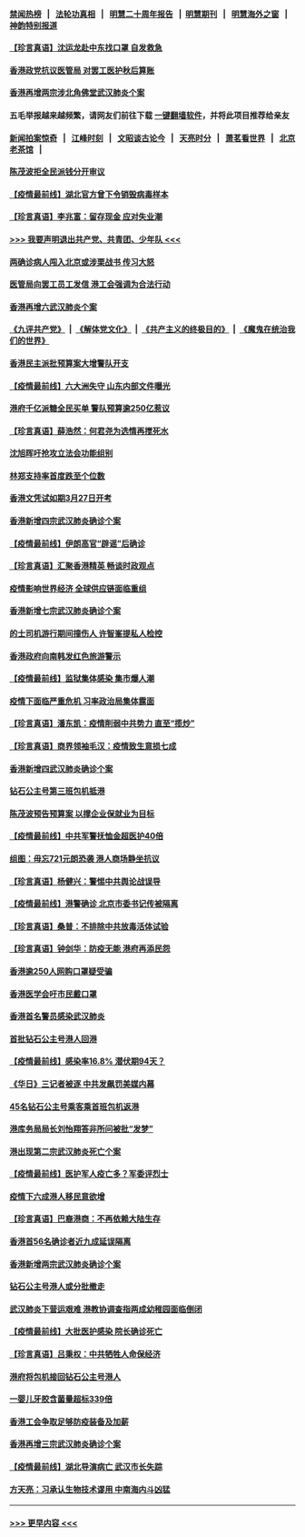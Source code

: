 #### [禁闻热榜](热点新闻.md?=0)  &nbsp;&nbsp;|&nbsp;&nbsp; [法轮功真相](https://github.com/gfw-breaker/truth/blob/master/README.md?=0) &nbsp;&nbsp;|&nbsp;&nbsp; [明慧二十周年报告](https://github.com/gfw-breaker/mh-reports/blob/master/README.md?=0) &nbsp;&nbsp;|&nbsp;&nbsp;[明慧期刊](https://github.com/gfw-breaker/mh-qikan) &nbsp;&nbsp;|&nbsp;&nbsp; [明慧海外之窗](https://github.com/gfw-breaker/mh-news/blob/master/README.md?=0) &nbsp;&nbsp;|&nbsp;&nbsp; [神韵特别报道](https://github.com/gfw-breaker/mh-news/blob/master/shenyun.md?=0)
#### [【珍言真语】沈运龙赴中东找口罩 自发救急](../pages/nsc415/n11903291.md?t=02290431) 
#### [香港政党抗议医管局 对罢工医护秋后算账](../pages/nsc415/n11901746.md?t=02290431) 
#### [香港再增两宗涉北角佛堂武汉肺炎个案](../pages/nsc415/n11901737.md?t=02290431) 
#### 五毛举报越来越频繁，请网友们前往下载 [一键翻墙软件](https://github.com/gfw-breaker/ssr-accounts)，并将此项目推荐给亲友
#### [新闻拍案惊奇](https://github.com/gfw-breaker/banned-news/blob/master/pages/link4.md) &nbsp;&nbsp;|&nbsp;&nbsp; [江峰时刻](https://github.com/gfw-breaker/banned-news/blob/master/pages/link4.md) &nbsp;&nbsp;|&nbsp;&nbsp; [文昭谈古论今](https://github.com/gfw-breaker/banned-news/blob/master/pages/link4.md) &nbsp;&nbsp;|&nbsp;&nbsp; [天亮时分](https://github.com/gfw-breaker/banned-news/blob/master/pages/link4.md) &nbsp;&nbsp;|&nbsp;&nbsp; [萧茗看世界](https://github.com/gfw-breaker/banned-news/blob/master/pages/link4.md) &nbsp;&nbsp;|&nbsp;&nbsp; [北京老茶馆](https://github.com/gfw-breaker/banned-news/blob/master/pages/link4.md) &nbsp;&nbsp;|&nbsp;&nbsp; 
#### [陈茂波拒全民派钱分开审议](../pages/nsc415/n11901672.md?t=02290431) 
#### [【疫情最前线】湖北官方曾下令销毁病毒样本](../pages/nsc415/n11901518.md?t=02290431) 
#### [【珍言真语】李兆富：留存现金 应对失业潮](../pages/nsc415/n11901448.md?t=02290431) 
#### [>>> 我要声明退出共产党、共青团、少年队 <<<](https://github.com/begood0513/goodnews/blob/master/quit/letter.md) 
#### [两确诊病人闯入北京或涉栗战书 传习大怒](../pages/nsc415/n11901180.md?t=02290431) 
#### [医管局向罢工员工发信 港工会强调为合法行动](../pages/nsc415/n11898870.md?t=02290431) 
#### [香港再增六武汉肺炎个案](../pages/nsc415/n11898843.md?t=02290431) 
#### [《九评共产党》](https://github.com/begood0513/9ping.md/blob/master/README.md) &nbsp;|&nbsp; [《解体党文化》](../../../../jtdwh.md/blob/master/README.md)  &nbsp;|&nbsp; [《共产主义的终极目的》](../../../../gczydzjmd.md/blob/master/README.md) &nbsp;|&nbsp; [《魔鬼在统治我们的世界》](../../../../mgztzwmdsj.md/blob/master/README.md) 
#### [香港民主派批预算案大增警队开支](../pages/nsc415/n11898813.md?t=02290431) 
#### [【疫情最前线】六大洲失守 山东内部文件曝光](../pages/nsc415/n11898455.md?t=02290431) 
#### [港府千亿派糖全民买单 警队预算逾250亿惹议](../pages/nsc415/n11898608.md?t=02290431) 
#### [【珍言真语】薛浩然：何君尧为选情再搅死水](../pages/nsc415/n11898269.md?t=02290431) 
#### [沈旭晖吁抢攻立法会功能组别](../pages/nsc415/n11896084.md?t=02290431) 
#### [林郑支持率首度跌至个位数](../pages/nsc415/n11896058.md?t=02290431) 
#### [香港文凭试如期3月27日开考](../pages/nsc415/n11896055.md?t=02290431) 
#### [香港新增四宗武汉肺炎确诊个案](../pages/nsc415/n11896040.md?t=02290431) 
#### [【疫情最前线】伊朗高官“辟谣”后确诊](../pages/nsc415/n11895902.md?t=02290431) 
#### [【珍言真语】汇聚香港精英 畅谈时政观点](../pages/nsc415/n11895733.md?t=02290431) 
#### [疫情影响世界经济 全球供应链面临重组](../pages/nsc415/n11895634.md?t=02290431) 
#### [香港新增七宗武汉肺炎确诊个案](../pages/nsc415/n11893498.md?t=02290431) 
#### [的士司机游行期间撞伤人 许智峯提私人检控](../pages/nsc415/n11893483.md?t=02290431) 
#### [香港政府向南韩发红色旅游警示](../pages/nsc415/n11893398.md?t=02290431) 
#### [【疫情最前线】监狱集体感染 集市爆人潮](../pages/nsc415/n11893181.md?t=02290431) 
#### [疫情下面临严重危机  习率政治局集体露面](../pages/nsc415/n11893305.md?t=02290431) 
#### [【珍言真语】潘东凯：疫情削弱中共势力 直至“揽炒”](../pages/nsc415/n11892866.md?t=02290431) 
#### [【珍言真语】商界领袖毛汉：疫情致生意损七成](../pages/nsc415/n11890348.md?t=02290431) 
#### [香港新增四武汉肺炎确诊个案](../pages/nsc415/n11890610.md?t=02290431) 
#### [钻石公主号第三班包机抵港](../pages/nsc415/n11890645.md?t=02290431) 
#### [陈茂波预告预算案 以撑企业保就业为目标](../pages/nsc415/n11890574.md?t=02290431) 
#### [【疫情最前线】中共军警抚恤金超医护40倍](../pages/nsc415/n11890458.md?t=02290431) 
#### [组图：毋忘721元朗恐袭 港人商场静坐抗议](../pages/nsc415/n11876882.md?t=02290431) 
#### [【珍言真语】杨健兴：警惕中共舆论战误导](../pages/nsc415/n11888131.md?t=02290431) 
#### [【疫情最前线】港警确诊 北京市委书记传被隔离](../pages/nsc415/n11886872.md?t=02290431) 
#### [【珍言真语】桑普：不排除中共放毒活体试验](../pages/nsc415/n11886832.md?t=02290431) 
#### [【珍言真语】钟剑华：防疫无能 港府再添民怨](../pages/nsc415/n11884504.md?t=02290431) 
#### [香港逾250人网购口罩疑受骗](../pages/nsc415/n11884388.md?t=02290431) 
#### [香港医学会吁市民戴口罩](../pages/nsc415/n11884367.md?t=02290431) 
#### [香港首名警员感染武汉肺炎](../pages/nsc415/n11884357.md?t=02290431) 
#### [首批钻石公主号港人回港](../pages/nsc415/n11884333.md?t=02290431) 
#### [【疫情最前线】感染率16.8% 潜伏期94天？](../pages/nsc415/n11884256.md?t=02290431) 
#### [《华日》三记者被逐 中共发飙罚美媒内幕](../pages/nsc415/n11884184.md?t=02290431) 
#### [45名钻石公主号乘客乘首班包机返港](../pages/nsc415/n11881770.md?t=02290431) 
#### [港库务局局长刘怡翔答非所问被批“发梦”](../pages/nsc415/n11881752.md?t=02290431) 
#### [港出现第二宗武汉肺炎死亡个案](../pages/nsc415/n11881736.md?t=02290431) 
#### [【疫情最前线】医护军人疫亡多？军委评烈士](../pages/nsc415/n11881655.md?t=02290431) 
#### [疫情下六成港人移民意欲增](../pages/nsc415/n11881699.md?t=02290431) 
#### [【珍言真语】巴裔港商：不再依赖大陆生存](../pages/nsc415/n11881126.md?t=02290431) 
#### [香港首56名确诊者近九成延误隔离](../pages/nsc415/n11879079.md?t=02290431) 
#### [香港新增两宗武汉肺炎确诊个案](../pages/nsc415/n11879064.md?t=02290431) 
#### [钻石公主号港人或分批撤走](../pages/nsc415/n11879029.md?t=02290431) 
#### [武汉肺炎下营运艰难 港教协调查指两成幼稚园面临倒闭](../pages/nsc415/n11878989.md?t=02290431) 
#### [【疫情最前线】大批医护感染 院长确诊死亡](../pages/nsc415/n11878595.md?t=02290431) 
#### [【珍言真语】吕秉权：中共牺牲人命保经济](../pages/nsc415/n11878390.md?t=02290431) 
#### [港府将包机接回钻石公主号港人](../pages/nsc415/n11876352.md?t=02290431) 
#### [一婴儿牙胶含菌量超标339倍](../pages/nsc415/n11876336.md?t=02290431) 
#### [香港工会争取足够防疫装备及加薪](../pages/nsc415/n11876313.md?t=02290431) 
#### [香港再增三宗武汉肺炎确诊个案](../pages/nsc415/n11876297.md?t=02290431) 
#### [【疫情最前线】湖北导演病亡 武汉市长失踪](../pages/nsc415/n11876272.md?t=02290431) 
#### [方天亮：习承认生物技术谬用 中南海内斗凶猛](../pages/nsc415/n11873679.md?t=02290431) 

----
#### [ >>> 更早内容 <<< ](../indexes/nsc415-earlier.md)
